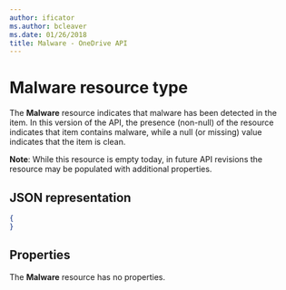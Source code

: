 ```yaml
---
author: ificator
ms.author: bcleaver
ms.date: 01/26/2018
title: Malware - OneDrive API
---
```

# Malware resource type

The **Malware** resource indicates that malware has been detected in the item.
In this version of the API, the presence (non-null) of the resource indicates that item contains malware, while a null (or missing) value indicates that the item is clean.

**Note**: While this resource is empty today, in future API revisions the resource may be populated with additional properties.

## JSON representation

<!-- {
  "blockType": "resource",
  "optionalProperties": [ ],
  "@type": "microsoft.graph.malware"
}-->

```json
{
}
```

## Properties

The **Malware** resource has no properties.

<!-- {
  "type": "#page.annotation",
  "description": "The Malware resource indicates if malware has been detected in an item",
  "keywords": "malware,infected",
  "section": "documentation",
  "tocPath": "Resources/Malware"
} -->
